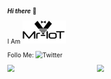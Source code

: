 ***Hi there*** 👋


I Am  <img width="100" alt="Screenshot" src="https://github.com/V33RU/v33ru/blob/main/logo%20in%20illustrator.jpg">



Follo Me:
![[Twitter](https://github.com/johan/svg-cleanups/blob/master/logos/twitter.svg)](https://twitter.com/v33riot)

<img align='right' src="https://github-readme-stats.vercel.app/api?username=v33ru&show_icons=true&theme=dracula" width="300">

<img align='left' src="https://github-readme-stats.vercel.app/api/top-langs/?username=v33ru&layout=compact" width="200">

